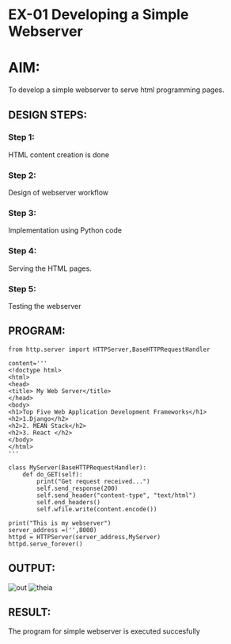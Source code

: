 # EX-01 Developing a Simple Webserver

# AIM:

To develop a simple webserver to serve html programming pages.

## DESIGN STEPS:

### Step 1:

HTML content creation is done

### Step 2:

Design of webserver workflow

### Step 3:

Implementation using Python code

### Step 4:

Serving the HTML pages.

### Step 5:

Testing the webserver

## PROGRAM:
```
from http.server import HTTPServer,BaseHTTPRequestHandler

content='''
<!doctype html>
<html>
<head>
<title> My Web Server</title>
</head>
<body>
<h1>Top Five Web Application Development Frameworks</h1>
<h2>1.Django</h2>
<h2>2. MEAN Stack</h2>
<h2>3. React </h2>
</body>
</html>
'''

class MyServer(BaseHTTPRequestHandler):
    def do_GET(self):
        print("Get request received...")
        self.send_response(200) 
        self.send_header("content-type", "text/html")       
        self.end_headers()
        self.wfile.write(content.encode())

print("This is my webserver") 
server_address =('',8000)
httpd = HTTPServer(server_address,MyServer)
httpd.serve_forever()
```

## OUTPUT:

![out](https://github.com/VijayShankar10/webserverhttp-vijayshankar.student.saveetha.in/assets/121999019/65426e51-ff49-45bb-8ff4-e93bfef04112)
![theia](https://github.com/VijayShankar10/webserverhttp-vijayshankar.student.saveetha.in/assets/121999019/c86b449e-2157-49ec-90f8-843257b2ebee)

## RESULT:
The program for simple webserver is executed succesfully
